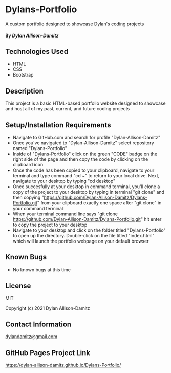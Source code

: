 # Dylans-Portfolio
A custom portfolio designed to showcase Dylan's coding projects
#### By _**Dylan Allison-Damitz**_

## Technologies Used

* HTML
* CSS
* Bootstrap

## Description

This project is a basic HTML-based portfolio website designed to showcase and host all of my past, current, and future coding projects

## Setup/Installation Requirements

* Navigate to GitHub.com and search for profile "Dylan-Allison-Damitz"
* Once you've navigated to "Dylan-Allison-Damitz" select repository named "Dylans-Portfolio"
* Inside of "Dylans-Portfolio" click on the green "CODE" badge on the right side of the page and then copy the code by clicking on the clipboard icon
* Once the code has been copied to your clipboard, navigate to your terminal and type command "cd ~" to return to your local drive. Next, navigate to your desktop by typing "cd desktop"
* Once succesfully at your desktop in command terminal, you'll clone a copy of the project to your desktop by typing in terminal "git clone" and then copying "https://github.com/Dylan-Allison-Damitz/Dylans-Portfolio.git" from your clipboard exactly one space after "git clone" in your command terminal
* When your terminal command line says "git clone https://github.com/Dylan-Allison-Damitz/Dylans-Portfolio.git" hit enter to copy the project to your desktop
* Navigate to your desktop and click on the folder titled "Dylans-Portfolio" to open up the directory. Double-click on the file titled "index.html" which will launch the portfolio webpage on your default browser

## Known Bugs

* No known bugs at this time

## License

MIT

Copyright (c) 2021 Dylan Allison-Damitz

## Contact Information

dylandamitz@gmail.com

## GitHub Pages Project Link

https://dylan-allison-damitz.github.io/Dylans-Portfolio/

